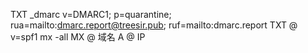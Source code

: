 TXT _dmarc  v=DMARC1; p=quarantine; rua=mailto:dmarc.report@treesir.pub; ruf=mailto:dmarc.report
TXT @ v=spf1 mx -all
MX @ 域名
A @ IP
